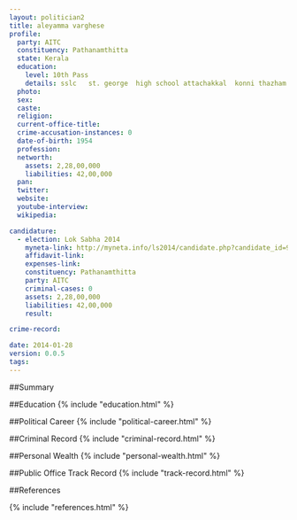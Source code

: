 ```yaml
---
layout: politician2
title: aleyamma varghese
profile: 
  party: AITC
  constituency: Pathanamthitta
  state: Kerala
  education: 
    level: 10th Pass
    details: sslc   st. george  high school attachakkal  konni thazham village   pathanamthitta district
  photo: 
  sex: 
  caste: 
  religion: 
  current-office-title: 
  crime-accusation-instances: 0
  date-of-birth: 1954
  profession: 
  networth: 
    assets: 2,28,00,000
    liabilities: 42,00,000
  pan: 
  twitter: 
  website: 
  youtube-interview: 
  wikipedia: 

candidature: 
  - election: Lok Sabha 2014
    myneta-link: http://myneta.info/ls2014/candidate.php?candidate_id=967
    affidavit-link: 
    expenses-link: 
    constituency: Pathanamthitta 
    party: AITC
    criminal-cases: 0
    assets: 2,28,00,000
    liabilities: 42,00,000
    result:  

crime-record: 

date: 2014-01-28
version: 0.0.5
tags: 
---
```

##Summary


##Education
{% include "education.html" %}


##Political Career
{% include "political-career.html" %}


##Criminal Record
{% include "criminal-record.html" %}


##Personal Wealth
{% include "personal-wealth.html" %}


##Public Office Track Record
{% include "track-record.html" %}


##References


{% include "references.html" %}